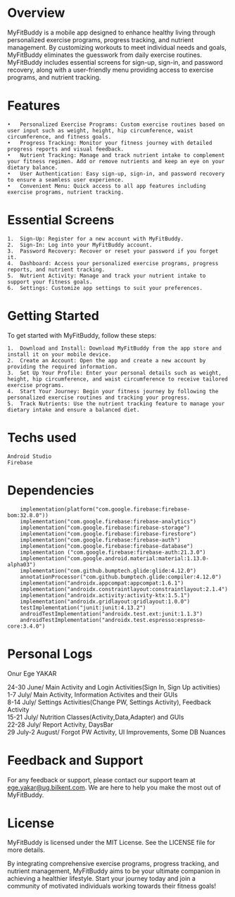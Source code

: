 # Overview

MyFitBuddy is a mobile app designed to enhance healthy living through personalized exercise programs, progress tracking, and nutrient management. By customizing workouts to meet individual needs and goals, MyFitBuddy eliminates the guesswork from daily exercise routines. MyFitBuddy includes essential screens for sign-up, sign-in, and password recovery, along with a user-friendly menu providing access to exercise programs, and nutrient tracking.

# Features

	•	Personalized Exercise Programs: Custom exercise routines based on user input such as weight, height, hip circumference, waist circumference, and fitness goals.
	•	Progress Tracking: Monitor your fitness journey with detailed progress reports and visual feedback.
	•	Nutrient Tracking: Manage and track nutrient intake to complement your fitness regimen. Add or remove nutrients and keep an eye on your dietary balance.
	•	User Authentication: Easy sign-up, sign-in, and password recovery to ensure a seamless user experience.
	•	Convenient Menu: Quick access to all app features including exercise programs, nutrient tracking.

# Essential Screens

	1.	Sign-Up: Register for a new account with MyFitBuddy.
	2.	Sign-In: Log into your MyFitBuddy account.
	3.	Password Recovery: Recover or reset your password if you forget it.
	4.	Dashboard: Access your personalized exercise programs, progress reports, and nutrient tracking.
	5.	Nutrient Activity: Manage and track your nutrient intake to support your fitness goals.
	6.	Settings: Customize app settings to suit your preferences.

# Getting Started

To get started with MyFitBuddy, follow these steps:

	1.	Download and Install: Download MyFitBuddy from the app store and install it on your mobile device.
	2.	Create an Account: Open the app and create a new account by providing the required information.
	3.	Set Up Your Profile: Enter your personal details such as weight, height, hip circumference, and waist circumference to receive tailored exercise programs.
	4.	Start Your Journey: Begin your fitness journey by following the personalized exercise routines and tracking your progress.
	5.	Track Nutrients: Use the nutrient tracking feature to manage your dietary intake and ensure a balanced diet.

 # Techs used
    Android Studio
    Firebase

# Dependencies
	    implementation(platform("com.google.firebase:firebase-bom:32.8.0"))
	    implementation("com.google.firebase:firebase-analytics")
	    implementation("com.google.firebase:firebase-storage")
	    implementation("com.google.firebase:firebase-firestore")
	    implementation("com.google.firebase:firebase-auth")
	    implementation("com.google.firebase:firebase-database")
	    implementation ("com.google.firebase:firebase-auth:21.3.0")
	    implementation("com.google.android.material:material:1.13.0-alpha03")
	    implementation("com.github.bumptech.glide:glide:4.12.0")
	    annotationProcessor("com.github.bumptech.glide:compiler:4.12.0")
	    implementation("androidx.appcompat:appcompat:1.6.1")
	    implementation("androidx.constraintlayout:constraintlayout:2.1.4")
	    implementation("androidx.activity:activity-ktx:1.5.1")
	    implementation("androidx.gridlayout:gridlayout:1.0.0")
	    testImplementation("junit:junit:4.13.2")
	    androidTestImplementation("androidx.test.ext:junit:1.1.3")
	    androidTestImplementation("androidx.test.espresso:espresso-core:3.4.0")

# Personal Logs

Onur Ege YAKAR

24-30 June/ Main Activity and Login Activities(Sign In, Sign Up activities) <br/>
1-7 July/ Main Activity, Information Activites and their GUIs <br/>
8-14 July/ Settings Activities(Change PW, Settings Activity), Feedback Activity <br/>
15-21 July/ Nutrition Classes(Activity,Data,Adapter) and GUIs <br/>
22-28 July/ Report Activity, DaysBar <br/>
29 July-2 August/ Forgot PW Activity, UI Improvements, Some DB Nuances <br/>

# Feedback and Support

For any feedback or support, please contact our support team at ege.yakar@ug.bilkent.com. We are here to help you make the most out of MyFitBuddy.

# License

MyFitBuddy is licensed under the MIT License. See the LICENSE file for more details.

By integrating comprehensive exercise programs, progress tracking, and nutrient management, MyFitBuddy aims to be your ultimate companion in achieving a healthier lifestyle. Start your journey today and join a community of motivated individuals working towards their fitness goals!
